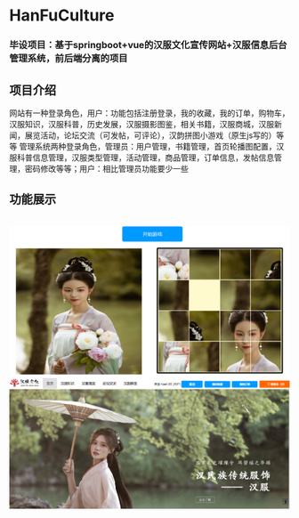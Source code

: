 # HanFuCulture
### 毕设项目：基于springboot+vue的汉服文化宣传网站+汉服信息后台管理系统，前后端分离的项目
## 项目介绍
网站有一种登录角色，用户：功能包括注册登录，我的收藏，我的订单，购物车，汉服知识，汉服科普，历史发展，汉服摄影图鉴，相关书籍，汉服商城，汉服新闻，展览活动，论坛交流（可发帖，可评论），汉韵拼图小游戏（原生js写的）等等 管理系统两种登录角色，管理员：用户管理，书籍管理，首页轮播图配置，汉服科普信息管理，汉服类型管理，活动管理，商品管理，订单信息，发帖信息管理，密码修改等等；用户：相比管理员功能要少一些
## 功能展示
  ![Image text]( https://github.com/tianyuqing9/HanFuCulture/blob/master/%E5%B1%95%E7%A4%BA%E5%9B%BE/0097edf21a51c85cb534ad65c5433e98.png)
  ![Image text](https://github.com/tianyuqing9/HanFuCulture/blob/master/%E5%B1%95%E7%A4%BA%E5%9B%BE/3ce009a411b9ab6c5753e2d155c48757.png)
